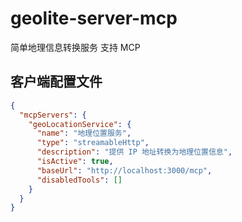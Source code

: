 # geolite-server-mcp

简单地理信息转换服务 支持 MCP

## 客户端配置文件

```json
{
  "mcpServers": {
    "geoLocationService": {
      "name": "地理位置服务",
      "type": "streamableHttp",
      "description": "提供 IP 地址转换为地理位置信息",
      "isActive": true,
      "baseUrl": "http://localhost:3000/mcp",
      "disabledTools": []
    }
  }
}
```
